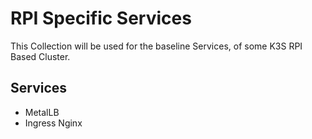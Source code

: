# RPI Specific Services

<!--description-start-->
This Collection will be used for the baseline Services, of some K3S RPI Based Cluster.
<!--description-end-->

## Services

<!--service-set-start-->

* MetalLB
* Ingress Nginx

<!--service-set-end-->